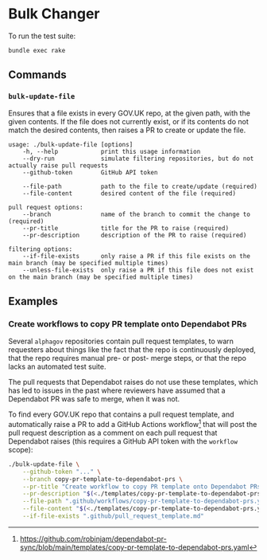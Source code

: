 # Bulk Changer

To run the test suite:

`bundle exec rake`

## Commands

### `bulk-update-file`

Ensures that a file exists in every GOV.UK repo, at the given path, with the given contents. If the file does not currently exist, or if its contents do not match the desired contents, then raises a PR to create or update the file.

```
usage: ./bulk-update-file [options]
    -h, --help            print this usage information
    --dry-run             simulate filtering repositories, but do not actually raise pull requests
    --github-token        GitHub API token

    --file-path           path to the file to create/update (required)
    --file-content        desired content of the file (required)

pull request options:
    --branch              name of the branch to commit the change to (required)
    --pr-title            title for the PR to raise (required)
    --pr-description      description of the PR to raise (required)

filtering options:
    --if-file-exists      only raise a PR if this file exists on the main branch (may be specified multiple times)
    --unless-file-exists  only raise a PR if this file does not exist on the main branch (may be specified multiple times)
```

## Examples

### Create workflows to copy PR template onto Dependabot PRs

Several `alphagov` repositories contain pull request templates, to warn requesters about things like the fact that the repo is continuously deployed, that the repo requires manual pre- or post- merge steps, or that the repo lacks an automated test suite.

The pull requests that Dependabot raises do not use these templates, which has led to issues in the past where reviewers have assumed that a Dependabot PR was safe to merge, when it was not.

To find every GOV.UK repo that contains a pull request template, and automatically raise a PR to add a GitHub Actions workflow[^workflow] that will post the pull request description as a comment on each pull request that Dependabot raises (this requires a GitHub API token with the `workflow` scope):

```bash
./bulk-update-file \
    --github-token "..." \
    --branch copy-pr-template-to-dependabot-prs \
    --pr-title "Create workflow to copy PR template onto Dependabot PRs" \
    --pr-description "$(<./templates/copy-pr-template-to-dependabot-prs.pr-description.md)" \
    --file-path ".github/workflows/copy-pr-template-to-dependabot-prs.yaml" \
    --file-content "$(<./templates/copy-pr-template-to-dependabot-prs.yaml)" \
    --if-file-exists ".github/pull_request_template.md"
```

[^workflow]: https://github.com/robinjam/dependabot-pr-sync/blob/main/templates/copy-pr-template-to-dependabot-prs.yaml
